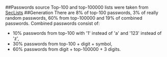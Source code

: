 ##Passwords source
Top-100 and top-100000 lists were taken from [SecLists](https://github.com/danielmiessler/SecLists)
##Generation
There are 8% of top-100 passwords, 3% of really random passwords, 60% from top-100000 and 19% of combined passwords.
Combined passwords consist of:
- 10% passwords from top-100 with '1' instead of 'a' and '123' instead of 'z',
- 30% passwords from top-100 + digit + symbol,
- 60% passwords from digit + top-100000 + 3 digits.